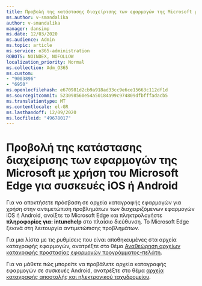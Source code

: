 ```yaml
---
title: Προβολή της κατάστασης διαχείρισης των εφαρμογών της Microsoft με χρήση του Microsoft Edge για συσκευές iOS ή Android
ms.author: v-smandalika
author: v-smandalika
manager: dansimp
ms.date: 12/03/2020
ms.audience: Admin
ms.topic: article
ms.service: o365-administration
ROBOTS: NOINDEX, NOFOLLOW
localization_priority: Normal
ms.collection: Adm_O365
ms.custom:
- "9003896"
- "6950"
ms.openlocfilehash: e670981d2cb9a918ad33cc9e6ce15663c112df1d
ms.sourcegitcommit: 523098560e54a50184a99c974809dfbfffadacb5
ms.translationtype: MT
ms.contentlocale: el-GR
ms.lasthandoff: 12/09/2020
ms.locfileid: "49678017"
---
```

# <a name="view-the-management-status-of-microsoft-apps-by-using-microsoft-edge-for-ios-or-android-devices"></a>Προβολή της κατάστασης διαχείρισης των εφαρμογών της Microsoft με χρήση του Microsoft Edge για συσκευές iOS ή Android

Για να αποκτήσετε πρόσβαση σε αρχεία καταγραφής εφαρμογών για χρήση στην αντιμετώπιση προβλημάτων των διαχειριζόμενων εφαρμογών iOS ή Android, ανοίξτε το Microsoft Edge και πληκτρολογήστε **πληροφορίες για: intunehelp** στο πλαίσιο διεύθυνση. Το Microsoft Edge ξεκινά στη λειτουργία αντιμετώπισης προβλημάτων.

Για μια λίστα με τις ρυθμίσεις που είναι αποθηκευμένες στα αρχεία καταγραφής εφαρμογών, ανατρέξτε στο θέμα [Αναθεώρηση αρχείων καταγραφής προστασίας εφαρμογών προγράμματος-πελάτη](https://docs.microsoft.com/mem/intune/apps/app-protection-policy-settings-log).

Για να μάθετε πώς μπορείτε να προβάλετε αρχεία καταγραφής εφαρμογών σε συσκευές Android, ανατρέξτε στο θέμα [αρχεία καταγραφής αποστολής και ηλεκτρονικού ταχυδρομείου](https://docs.microsoft.com/mem/intune/user-help/send-logs-to-your-it-admin-by-email-android).
